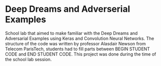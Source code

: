 # Deep Dreams and Adverserial Examples 
School lab that aimed to make familiar with the Deep Dreams and Adversarial Examples using Keras and Convolution Neural Networks. The structure of the code was written by professor Alasdair Newson from Telecom ParisTech, students had to fill parts between BEGIN STUDENT CODE and END STUDENT CODE. This project was done during the time of the school lab session. 
